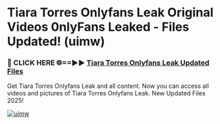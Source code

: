 # Tiara Torres Onlyfans Leak Original Videos 0nlyFans Leaked - Files Updated! (uimw)

<h3>🔴 CLICK HERE 🌐==►► <a href="https://tinyurl.com/2jnfzry5" rel="nofollow">Tiara Torres Onlyfans Leak Updated Files</a></h3>

Get Tiara Torres Onlyfans Leak and all content. Now you can access all videos and pictures of Tiara Torres Onlyfans Leak. New Updated Files 2025!

[![uimw](https://i.imgur.com/GyGTBgg.gif)](https://tinyurl.com/2jnfzry5)
